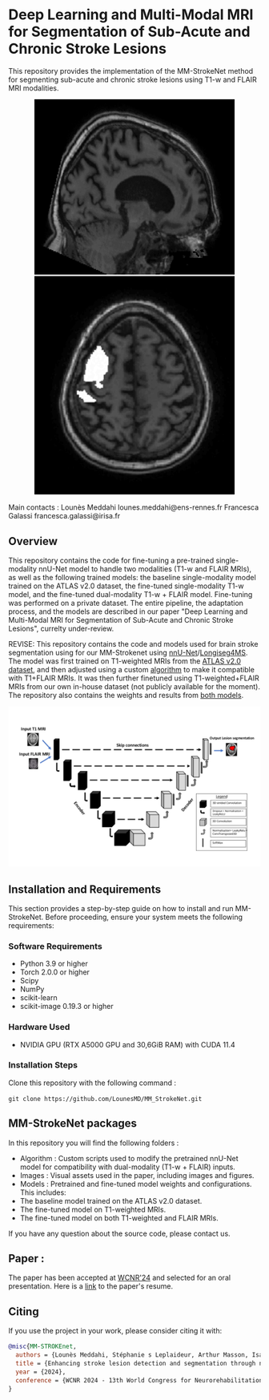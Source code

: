 # Deep Learning and Multi-Modal MRI for Segmentation of Sub-Acute and Chronic Stroke Lesions

This repository provides the implementation of the MM-StrokeNet method for segmenting sub-acute and chronic stroke lesions using T1-w and FLAIR MRI modalities.

<p align=center>
  <img src="./Images/Gif-Seg2.gif" width="400" height="350">
  <img src="./Images/Gif-Seg.gif" width="400">
</p>
Main contacts : 
Lounès Meddahi lounes.meddahi@ens-rennes.fr
Francesca Galassi francesca.galassi@irisa.fr


## Overview

This repository contains the code for fine-tuning a pre-trained single-modality nnU-Net model to handle two modalities (T1-w and FLAIR MRIs), as well as the following trained models: the baseline single-modality model trained on the ATLAS v2.0 dataset, the fine-tuned single-modality T1-w model, and the fine-tuned dual-modality T1-w + FLAIR model. Fine-tuning was performed on a private dataset. The entire pipeline, the adaptation process, and the models are described in our paper "Deep Learning and Multi-Modal MRI for Segmentation of Sub-Acute and Chronic Stroke Lesions", currelty under-review.

REVISE:
This repository contains the code and models used for brain stroke segmentation using for our MM-Strokenet using [nnU-Net](https://github.com/MIC-DKFZ/nnUNet)/[Longiseg4MS](https://gitlab.inria.fr/amasson/longiseg4ms). The model was first trained on T1-weighted MRIs from the [ATLAS v2.0 dataset](https://fcon_1000.projects.nitrc.org/indi/retro/atlas.html), and then adjusted using a custom [algorithm](./Algorithm/finetune_Script.py) to make it compatible with T1+FLAIR MRIs. It was then further finetuned using T1-weighted+FLAIR MRIs from our own in-house dataset (not publicly available for the moment). The repository also contains the weights and results from [both models](./Models/).

<p align=center>
  <img src="./Images/ImageGit.svg" width="700" title="Model_v1 trained on ATLAS T1-weighted MRIs">
</p>

## Installation and Requirements

This section provides a step-by-step guide on how to install and run MM-StrokeNet. Before proceeding, ensure your system meets the following requirements:

### Software Requirements
- Python 3.9 or higher
- Torch 2.0.0 or higher
- Scipy
- NumPy
- scikit-learn
- scikit-image 0.19.3 or higher

### Hardware Used
- NVIDIA GPU (RTX A5000 GPU and 30,6GiB RAM) with CUDA 11.4

### Installation Steps
Clone this repository with the following command :

```git clone https://github.com/LounesMD/MM_StrokeNet.git```

## MM-StrokeNet packages
In this repository you will find the following folders :
* Algorithm : Custom scripts used to modify the pretrained nnU-Net model for compatibility with dual-modality (T1-w + FLAIR) inputs.
* Images : Visual assets used in the paper, including images and figures.
* Models : Pretrained and fine-tuned model weights and configurations. This includes:
*   The baseline model trained on the ATLAS v2.0 dataset.
*   The fine-tuned model on T1-weighted MRIs.
*   The fine-tuned model on both T1-weighted and FLAIR MRIs.

If you have any question about the source code, please contact us.

## Paper :
The paper has been accepted at [WCNR'24](https://wfnr-congress.org/) and selected for an oral presentation. Here is a [link](https://hal.science/hal-04546362) to the paper's resume.

## Citing 
If you use the project in your work, please consider citing it with:

```bibtex
@misc{MM-STROKEnet,
  authors = {Lounès Meddahi, Stéphanie s Leplaideur, Arthur Masson, Isabelle Bonan, Elise Bannier Francesca Galassi},
  title = {Enhancing stroke lesion detection and segmentation through nnU-net and multi-modal MRI Analysis},
  year = {2024},
  conference = {WCNR 2024 - 13th World Congress for Neurorehabilitation, World federation for Neurorehabilitation},
}
```
